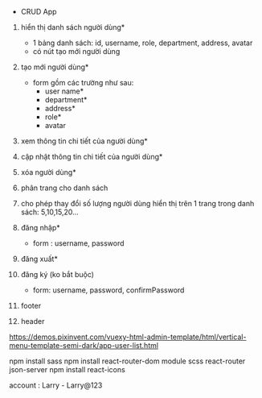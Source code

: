 - CRUD App

1. hiển thị danh sách người dùng\*
   - 1 bảng danh sách: id, username, role, department, address, avatar
   - có nút tạo mới người dùng
1. tạo mới người dùng\*
   - form gồm các trường như sau:
     - user name\*
     - department\*
     - address\*
     - role\*
     - avatar
1. xem thông tin chi tiết của người dùng\*
1. cập nhật thông tin chi tiết của người dùng\*
1. xóa người dùng\*

1. phân trang cho danh sách
1. cho phép thay đổi số lượng người dùng hiển thị trên 1 trang trong danh sách: 5,10,15,20...
1. đăng nhập\*
   - form : username, password
1. đăng xuất\*
1. đăng ký (ko bắt buộc)
   - form: username, password, confirmPassword
1. footer
1. header

https://demos.pixinvent.com/vuexy-html-admin-template/html/vertical-menu-template-semi-dark/app-user-list.html

npm install sass
npm install react-router-dom
module scss
react-router
json-server
npm install react-icons

account : Larry - Larry@123
